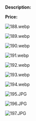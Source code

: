 **Description:**

**Price:**

![188.webp](../images/188.webp)

![189.webp](../images/189.webp)

![190.webp](../images/190.webp)

![191.webp](../images/191.webp)

![192.webp](../images/192.webp)

![193.webp](../images/193.webp)

![194.webp](../images/194.webp)

![195.JPG](../images/195.JPG)

![196.JPG](../images/196.JPG)

![197.JPG](../images/197.JPG)